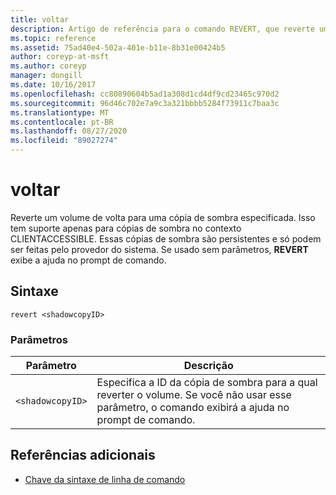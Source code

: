 ```yaml
---
title: voltar
description: Artigo de referência para o comando REVERT, que reverte um volume para uma cópia de sombra especificada.
ms.topic: reference
ms.assetid: 75ad40e4-502a-401e-b11e-8b31e00424b5
author: coreyp-at-msft
ms.author: coreyp
manager: dongill
ms.date: 10/16/2017
ms.openlocfilehash: cc80890604b5ad1a308d1cd4df9cd23465c970d2
ms.sourcegitcommit: 96d46c702e7a9c3a321bbbb5284f73911c7baa3c
ms.translationtype: MT
ms.contentlocale: pt-BR
ms.lasthandoff: 08/27/2020
ms.locfileid: "89027274"
---
```

# <a name="revert"></a>voltar

Reverte um volume de volta para uma cópia de sombra especificada. Isso tem suporte apenas para cópias de sombra no contexto CLIENTACCESSIBLE. Essas cópias de sombra são persistentes e só podem ser feitas pelo provedor do sistema. Se usado sem parâmetros, **REVERT** exibe a ajuda no prompt de comando.

## <a name="syntax"></a>Sintaxe

```
revert <shadowcopyID>
```

### <a name="parameters"></a>Parâmetros

| Parâmetro | Descrição |
|--|--|
| `<shadowcopyID>` | Especifica a ID da cópia de sombra para a qual reverter o volume. Se você não usar esse parâmetro, o comando exibirá a ajuda no prompt de comando. |

## <a name="additional-references"></a>Referências adicionais

- [Chave da sintaxe de linha de comando](command-line-syntax-key.md)
